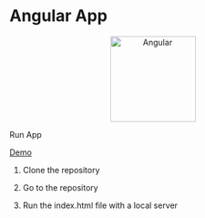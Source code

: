 # Angular App

<p align="center">
    <img src="http://pycolors.com/v2/angular.png" alt="Angular" width="150" height="150"/>
</p>

Run App 

[Demo](http://pycolors.com/v2/angular-app)

1. Clone the repository

2. Go to the repository

3. Run the index.html file with a local server
